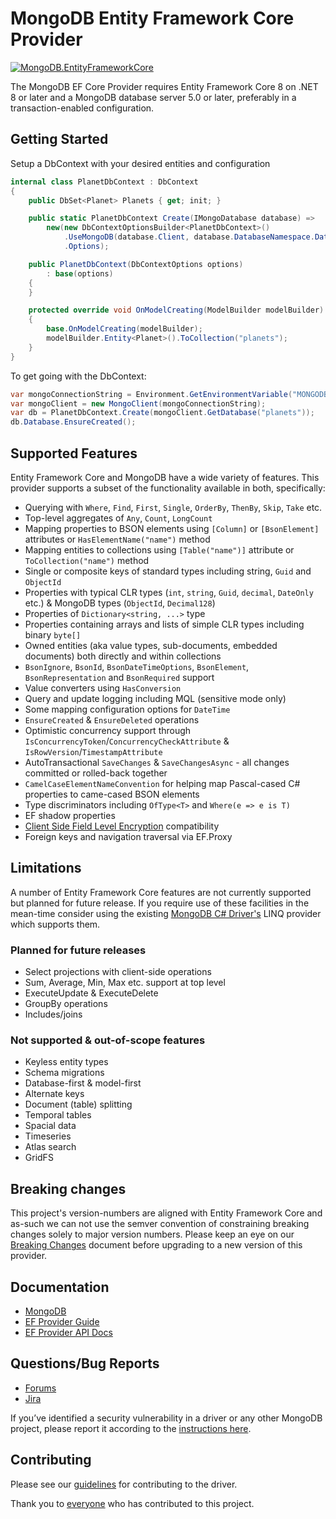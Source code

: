 # MongoDB Entity Framework Core Provider

[![MongoDB.EntityFrameworkCore](https://img.shields.io/nuget/v/MongoDB.EntityFrameworkCore.svg)](https://www.nuget.org/packages/MongoDB.EntityFrameworkCore/)

The MongoDB EF Core Provider requires Entity Framework Core 8 on .NET 8 or later and a MongoDB database server 5.0 or later, preferably in a transaction-enabled configuration.

## Getting Started

Setup a DbContext with your desired entities and configuration

```csharp
internal class PlanetDbContext : DbContext
{
    public DbSet<Planet> Planets { get; init; }

    public static PlanetDbContext Create(IMongoDatabase database) =>
        new(new DbContextOptionsBuilder<PlanetDbContext>()
            .UseMongoDB(database.Client, database.DatabaseNamespace.DatabaseName)
            .Options);

    public PlanetDbContext(DbContextOptions options)
        : base(options)
    {
    }

    protected override void OnModelCreating(ModelBuilder modelBuilder)
    {
        base.OnModelCreating(modelBuilder);
        modelBuilder.Entity<Planet>().ToCollection("planets");
    }
}
```

To get going with the DbContext:

```csharp
var mongoConnectionString = Environment.GetEnvironmentVariable("MONGODB_URI");
var mongoClient = new MongoClient(mongoConnectionString);
var db = PlanetDbContext.Create(mongoClient.GetDatabase("planets"));
db.Database.EnsureCreated();
```

## Supported Features

Entity Framework Core and MongoDB have a wide variety of features. This provider supports a subset of the functionality available in both, specifically:

- Querying with `Where`, `Find`, `First`, `Single`, `OrderBy`, `ThenBy`, `Skip`, `Take` etc.
- Top-level aggregates of `Any`, `Count`, `LongCount`
- Mapping properties to BSON elements using `[Column]` or `[BsonElement]` attributes or `HasElementName("name")` method
- Mapping entities to collections using `[Table("name")]` attribute or `ToCollection("name")` method
- Single or composite keys of standard types including string, `Guid` and `ObjectId`
- Properties with typical CLR types (`int`, `string`, `Guid`, `decimal`, `DateOnly` etc.) & MongoDB types (`ObjectId`, `Decimal128`)
- Properties of `Dictionary<string, ...>` type
- Properties containing arrays and lists of simple CLR types including binary `byte[]`
- Owned entities (aka value types, sub-documents, embedded documents) both directly and within collections
- `BsonIgnore`, `BsonId`, `BsonDateTimeOptions`, `BsonElement`, `BsonRepresentation` and `BsonRequired` support
- Value converters using `HasConversion`
- Query and update logging including MQL (sensitive mode only)
- Some mapping configuration options for `DateTime`
- `EnsureCreated` & `EnsureDeleted` operations
- Optimistic concurrency support through `IsConcurrencyToken`/`ConcurrencyCheckAttribute` & `IsRowVersion`/`TimestampAttribute`
- AutoTransactional `SaveChanges` & `SaveChangesAsync` - all changes committed or rolled-back together
- `CamelCaseElementNameConvention` for helping map Pascal-cased C# properties to came-cased BSON elements
- Type discriminators including `OfType<T>` and `Where(e => e is T)`
- EF shadow properties
- [Client Side Field Level Encryption](https://www.mongodb.com/docs/manual/core/csfle/quick-start/) compatibility
- Foreign keys and navigation traversal via EF.Proxy

## Limitations

A number of Entity Framework Core features are not currently supported but planned for future release. If you require use of these facilities
in the mean-time consider using the existing [MongoDB C# Driver's](https://github.com/mongodb/mongo-csharp-driver) LINQ provider which supports them.

### Planned for future releases

- Select projections with client-side operations
- Sum, Average, Min, Max etc. support at top level
- ExecuteUpdate & ExecuteDelete
- GroupBy operations
- Includes/joins

### Not supported & out-of-scope features

- Keyless entity types
- Schema migrations
- Database-first & model-first
- Alternate keys
- Document (table) splitting
- Temporal tables
- Spacial data
- Timeseries
- Atlas search
- GridFS

## Breaking changes

This project's version-numbers are aligned with Entity Framework Core and as-such we can not use the semver convention of constraining breaking changes solely to major version numbers. Please keep an eye on our [Breaking Changes](/BREAKING-CHANGES.md) document before upgrading to a new version of this provider.
 
## Documentation

- [MongoDB](https://www.mongodb.com/docs)
- [EF Provider Guide](https://www.mongodb.com/docs/entity-framework/current/)
- [EF Provider API Docs](https://mongodb.github.io/mongo-efcore-provider/8.0.0/api/index.html)

## Questions/Bug Reports

- [Forums](https://www.mongodb.com/community/forums/)
- [Jira](https://jira.mongodb.org/projects/EF/)

If you’ve identified a security vulnerability in a driver or any other MongoDB project, please report it according to the [instructions here](https://www.mongodb.com/docs/manual/tutorial/create-a-vulnerability-report).

## Contributing

Please see our [guidelines](CONTRIBUTING.md) for contributing to the driver.

Thank you to [everyone](https://github.com/mongodb/mongo-efcore-provider/graphs/contributors) who has contributed to this project.
